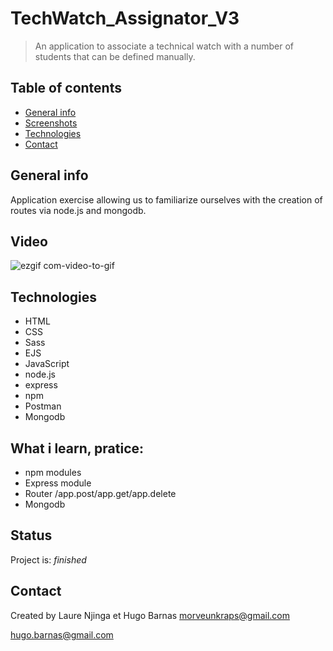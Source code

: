 ﻿# TechWatch_Assignator_V3
> An application to associate a technical watch with a number of students that can be defined manually.

## Table of contents
* [General info](#general-info)
* [Screenshots](#screenshots)
* [Technologies](#technologies)
* [Contact](#contact)

## General info
Application exercise allowing us to familiarize ourselves with the creation of routes via node.js and mongodb.

## Video

![ezgif com-video-to-gif](https://user-images.githubusercontent.com/57058997/91094814-a4d42380-e65b-11ea-85e4-a9f56a5061f2.gif)



## Technologies
* HTML
* CSS
* Sass
* EJS
* JavaScript
* node.js
* express
* npm
* Postman
* Mongodb


## What i learn, pratice: 
<ul>
 <li>npm modules
 <li>Express module
 <li>Router /app.post/app.get/app.delete
 <li>Mongodb
</ul>
 
 
## Status
Project is:  _finished_


## Contact
Created by Laure Njinga et Hugo Barnas
morveunkraps@gmail.com


hugo.barnas@gmail.com

